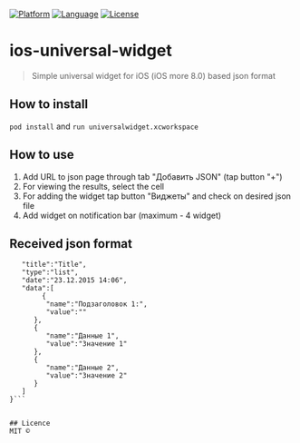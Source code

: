 [![Platform](http://img.shields.io/badge/platform-ios-blue.svg?style=flat
)](https://developer.apple.com/iphone/index.action)
[![Language](http://img.shields.io/badge/language-swift-brightgreen.svg?style=flat
)](https://developer.apple.com/swift)
[![License](http://img.shields.io/badge/license-MIT-lightgrey.svg?style=flat
)](http://mit-license.org)

# ios-universal-widget
> Simple universal widget for iOS (iOS more 8.0) based json format

## How to install
```pod install```
and ```run universalwidget.xcworkspace```

## How to use
1. Add URL to json page through tab "Добавить JSON" (tap button "+")
2. For viewing the results, select the cell
3. For adding the widget tap button "Виджеты" and check on desired json file
4. Add widget on notification bar (maximum - 4 widget)

## Received json format
```{  
   "title":"Title",
   "type":"list",
   "date":"23.12.2015 14:06",
   "data":[  
   		{  
         "name":"Подзаголовок 1:",
         "value":""
      },
      {  
         "name":"Данные 1",
         "value":"Значение 1"
      },
      {  
         "name":"Данные 2",
         "value":"Значение 2"
      }
   ]
}```


## Licence
MIT ©
